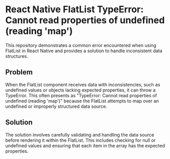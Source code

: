 # React Native FlatList TypeError: Cannot read properties of undefined (reading 'map')

This repository demonstrates a common error encountered when using FlatList in React Native and provides a solution to handle inconsistent data structures.

## Problem

When the FlatList component receives data with inconsistencies, such as undefined values or objects lacking expected properties, it can throw a TypeError.  This often presents as "TypeError: Cannot read properties of undefined (reading 'map')" because the FlatList attempts to map over an undefined or improperly structured data source.

## Solution

The solution involves carefully validating and handling the data source before rendering it within the FlatList.  This includes checking for null or undefined values and ensuring that each item in the array has the expected properties.